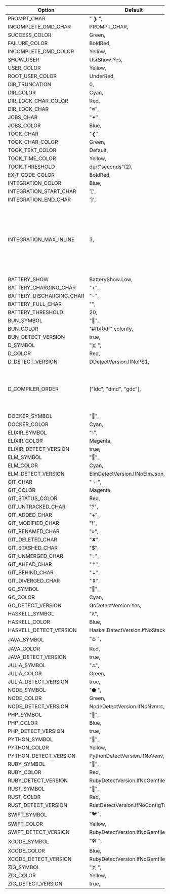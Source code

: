 | Option                   | Default                             | Note                                                                                                                                                                                           |
|--------------------------|-------------------------------------|------------------------------------------------------------------------------------------------------------------------------------------------------------------------------------------------|
| PROMPT_CHAR             | " ❯ ",                              |                                                                                                                                                                                                |
| INCOMPLETE_CMD_CHAR      | PROMPT_CHAR,                       | // Coming soon                                                                                                                                                                                 |
| SUCCESS_COLOR           | Green,                              |                                                                                                                                                                                                |
| FAILURE_COLOR           | BoldRed,                            |                                                                                                                                                                                                |
| INCOMPLETE_CMD_COLOR     | Yellow,                             | // Coming soon                                                                                                                                                                                 |
| SHOW_USER               | UsrShow.Yes,                        |                                                                                                                                                                                                |
| USER_COLOR              | Yellow,                             |                                                                                                                                                                                                |
| ROOT_USER_COLOR          | UnderRed,                           |                                                                                                                                                                                                |
| DIR_TRUNCATION          | 0,                                  |                                                                                                                                                                                                |
| DIR_COLOR               | Cyan,                               |                                                                                                                                                                                                |
| DIR_LOCK_CHAR_COLOR     | Red,                                | // Coming soon                                                                                                                                                                                 |
| DIR_LOCK_CHAR            | "",                                | // Coming soon                                                                                                                                                                                 |
| JOBS_CHAR               | "✦",                                |                                                                                                                                                                                                |
| JOBS_COLOR              | Blue,                               |                                                                                                                                                                                                |
| TOOK_CHAR               | "❮",                                |                                                                                                                                                                                                |
| TOOK_CHAR_COLOR          | Green,                              |                                                                                                                                                                                                |
| TOOK_TEXT_COLOR          | Default,                            |                                                                                                                                                                                                |
| TOOK_TIME_COLOR          | Yellow,                             |                                                                                                                                                                                                |
| TOOK_THRESHOLD          | dur!"seconds"(2),                   |                                                                                                                                                                                                |
| EXIT_CODE_COLOR          | BoldRed,                            |                                                                                                                                                                                                |
| INTEGRATION_COLOR       | Blue,                               |                                                                                                                                                                                                |
| INTEGRATION_START_CHAR   | '\[',                               |                                                                                                                                                                                                |
| INTEGRATION_END_CHAR     | '\]',                               |                                                                                                                                                                                                |
| INTEGRATION_MAX_INLINE   | 3,                                  | how many integrations are shown in a line before prompt is split in to 2 lines. 0 for no limit. Note: Propmt may become dificult to use if too many integrations are present on a single line. |
| BATTERY_SHOW            | BatteryShow.Low,                    |                                                                                                                                                                                                |
| BATTERY_CHARGING_CHAR    | "+",                                |                                                                                                                                                                                                |
| BATTERY_DISCHARGING_CHAR | "-",                                |                                                                                                                                                                                                |
| BATTERY_FULL_CHAR        | "",                                 |                                                                                                                                                                                                |
| BATTERY_THRESHOLD       | 20,                                 |                                                                                                                                                                                                |
| BUN_SYMBOL              | "🍞",                               |                                                                                                                                                                                                |
| BUN_COLOR               | "#fbf0df".colorify,                 |                                                                                                                                                                                                |
| BUN_DETECT_VERSION       | true,                               |                                                                                                                                                                                                |
| D_SYMBOL                | "🇩 ",                               |                                                                                                                                                                                                |
| D_COLOR                 | Red,                                |                                                                                                                                                                                                |
| D_DETECT_VERSION         | DDetectVersion.IfNoPS1,             |                                                                                                                                                                                                |
| D_COMPILER_ORDER         | \["ldc", "dmd", "gdc"\],            | If D_DETECT_VERSION == Yes or IfNoPS1, what order to try compilers in. First compiler that exists is used.                                                                                     |
| DOCKER_SYMBOL           | "🐳",                               |                                                                                                                                                                                                |
| DOCKER_COLOR            | Cyan,                               |                                                                                                                                                                                                |
| ELIXIR_SYMBOL           | "💧",                               |                                                                                                                                                                                                |
| ELIXIR_COLOR            | Magenta,                            |                                                                                                                                                                                                |
| ELIXIR_DETECT_VERSION    | true,                               |                                                                                                                                                                                                |
| ELM_SYMBOL              | "🌳",                               |                                                                                                                                                                                                |
| ELM_COLOR               | Cyan,                               |                                                                                                                                                                                                |
| ELM_DETECT_VERSION       | ElmDetectVersion.IfNoElmJson,       |                                                                                                                                                                                                |
| GIT_CHAR                | "  ",                              |                                                                                                                                                                                                |
| GIT_COLOR               | Magenta,                            |                                                                                                                                                                                                |
| GIT_STATUS_COLOR         | Red,                                |                                                                                                                                                                                                |
| GIT_UNTRACKED_CHAR       | "?",                                |                                                                                                                                                                                                |
| GIT_ADDED_CHAR           | "+",                                |                                                                                                                                                                                                |
| GIT_MODIFIED_CHAR        | "!",                                |                                                                                                                                                                                                |
| GIT_RENAMED_CHAR         | "»",                                |                                                                                                                                                                                                |
| GIT_DELETED_CHAR         | "✘",                                |                                                                                                                                                                                                |
| GIT_STASHED_CHAR         | "$",                                |                                                                                                                                                                                                |
| GIT_UNMERGED_CHAR        | "=",                                |                                                                                                                                                                                                |
| GIT_AHEAD_CHAR           | "⇡",                                |                                                                                                                                                                                                |
| GIT_BEHIND_CHAR          | "⇣",                                |                                                                                                                                                                                                |
| GIT_DIVERGED_CHAR        | "⇕",                                |                                                                                                                                                                                                |
| GO_SYMBOL               | "🐹",                               |                                                                                                                                                                                                |
| GO_COLOR                | Cyan,                               |                                                                                                                                                                                                |
| GO_DETECT_VERSION        | GoDetectVersion.Yes,                |                                                                                                                                                                                                |
| HASKELL_SYMBOL          | "λ",                                |                                                                                                                                                                                                |
| HASKELL_COLOR           | Blue,                               |                                                                                                                                                                                                |
| HASKELL_DETECT_VERSION   | HaskellDetectVersion.IfNoStackYaml, |                                                                                                                                                                                                |
| JAVA_SYMBOL             | "♨️ ",                              |                                                                                                                                                                                                |
| JAVA_COLOR              | Red,                                |                                                                                                                                                                                                |
| JAVA_DETECT_VERSION      | true,                               |                                                                                                                                                                                                |
| JULIA_SYMBOL            | "ஃ",                                |                                                                                                                                                                                                |
| JULIA_COLOR             | Green,                              |                                                                                                                                                                                                |
| JULIA_DETECT_VERSION     | true,                               |                                                                                                                                                                                                |
| NODE_SYMBOL             | "⬢ ",                               |                                                                                                                                                                                                |
| NODE_COLOR              | Green,                              |                                                                                                                                                                                                |
| NODE_DETECT_VERSION      | NodeDetectVersion.IfNoNvmrc,        |                                                                                                                                                                                                |
| PHP_SYMBOL              | "🐘",                               |                                                                                                                                                                                                |
| PHP_COLOR               | Blue,                               |                                                                                                                                                                                                |
| PHP_DETECT_VERSION       | true,                               |                                                                                                                                                                                                |
| PYTHON_SYMBOL           | "🐍",                               |                                                                                                                                                                                                |
| PYTHON_COLOR            | Yellow,                             |                                                                                                                                                                                                |
| PYTHON_DETECT_VERSION    | PythonDetectVersion.IfNoVenv,       |                                                                                                                                                                                                |
| RUBY_SYMBOL             | "💎",                               |                                                                                                                                                                                                |
| RUBY_COLOR              | Red,                                |                                                                                                                                                                                                |
| RUBY_DETECT_VERSION      | RubyDetectVersion.IfNoGemfile,      |                                                                                                                                                                                                |
| RUST_SYMBOL             | "🦀",                               |                                                                                                                                                                                                |
| RUST_COLOR              | Red,                                |                                                                                                                                                                                                |
| RUST_DETECT_VERSION      | RustDetectVersion.IfNoConfigToml,   |                                                                                                                                                                                                |
| SWIFT_SYMBOL            | "🐦",                               |                                                                                                                                                                                                |
| SWIFT_COLOR             | Yellow,                             |                                                                                                                                                                                                |
| SWIFT_DETECT_VERSION     | RubyDetectVersion.IfNoGemfile,      |                                                                                                                                                                                                |
| XCODE_SYMBOL            | "🛠 ",                               |                                                                                                                                                                                                |
| XCODE_COLOR             | Blue,                               |                                                                                                                                                                                                |
| XCODE_DETECT_VERSION     | RubyDetectVersion.IfNoGemfile,      |                                                                                                                                                                                                |
| ZIG_SYMBOL              | "🇿 ",                               |                                                                                                                                                                                                |
| ZIG_COLOR               | Yellow,                             |                                                                                                                                                                                                |
| ZIG_DETECT_VERSION       | true,                               |                                                                                                                                                                                                |
